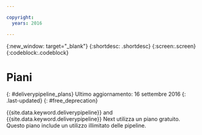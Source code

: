 ```yaml
---

copyright:
  years: 2016

---
```

<!-- Copyright info at top of file: REQUIRED
    The copyright info is YAML content that must occur at the top of the MD file, before attributes are listed.
    It must be surrounded by 3 dashes.
    The value "years" can contain just one year or a two years separated by a comma. (years: 2014, 2016)
    Indentation as per the previous template must be preserved.
-->

{:new_window: target="_blank"}
{:shortdesc: .shortdesc}
{:screen:.screen}
{:codeblock:.codeblock}

# Piani
{: #deliverypipeline_plans}
Ultimo aggiornamento: 16 settembre 2016
{: .last-updated}
{: #free_deprecation}

{{site.data.keyword.deliverypipeline}} and {{site.data.keyword.deliverypipeline}} Next utilizza un piano gratuito. Questo piano include un utilizzo illimitato delle pipeline.
